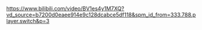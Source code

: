 https://www.bilibili.com/video/BV1es4y1M7XQ?vd_source=b7200d0eaee914e9c128dcabce5df118&spm_id_from=333.788.player.switch&p=3